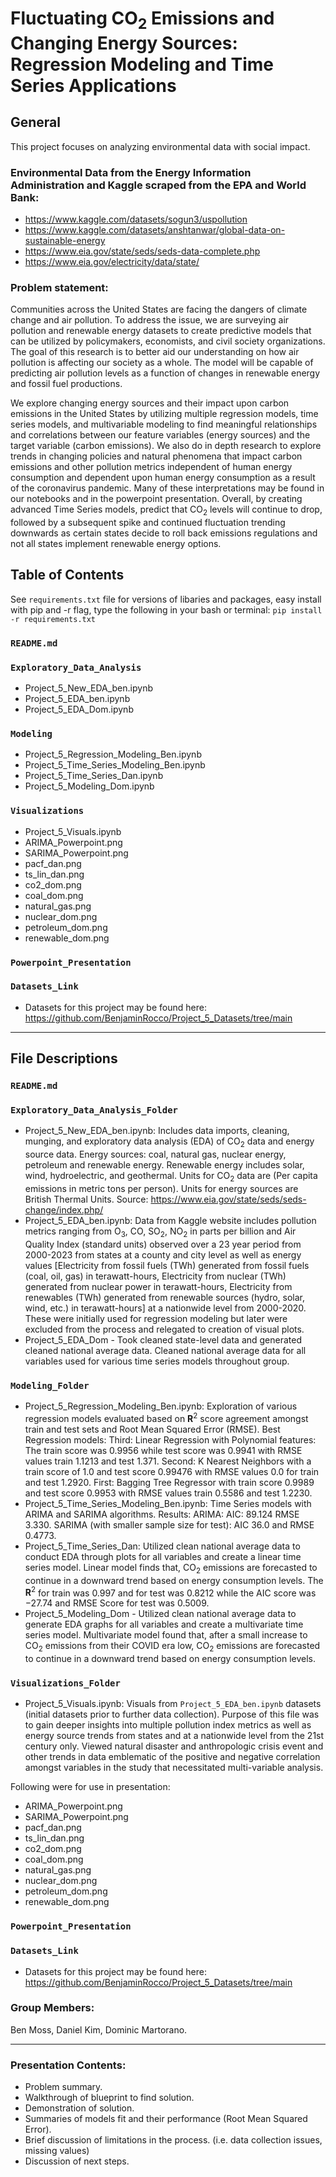 # Fluctuating $\text{CO}_2$ Emissions and Changing Energy Sources: Regression Modeling and Time Series Applications

## General 

This project focuses on analyzing environmental data with social impact.

### Environmental Data from the Energy Information Administration and Kaggle scraped from the EPA and World Bank:

- https://www.kaggle.com/datasets/sogun3/uspollution
- https://www.kaggle.com/datasets/anshtanwar/global-data-on-sustainable-energy
- https://www.eia.gov/state/seds/seds-data-complete.php
- https://www.eia.gov/electricity/data/state/

### Problem statement:

Communities across the United States are facing the dangers of climate change and air pollution. To address the issue, we are surveying air pollution and renewable energy datasets to create predictive models that can be utilized by policymakers, economists, and civil society organizations. The goal of this research is to better aid our understanding on how air pollution is affecting our society as a whole. The model will be capable of predicting air pollution levels as a function of changes in renewable energy  and fossil fuel productions.

We explore changing energy sources and their impact upon carbon emissions in the United States by utilizing multiple regression models, time series models, and multivariable modeling to find meaningful relationships and correlations between our feature variables (energy sources) and the target variable (carbon emissions). We also do in depth research to explore trends in changing policies and natural phenomena that impact carbon emissions and other pollution metrics independent of human energy consumption and dependent upon human energy consumption as a result of the coronavirus pandemic. Many of these interpretations may be found in our notebooks and in the powerpoint presentation. Overall, by creating advanced Time Series models, predict that $\text{CO}_{2}$ levels will continue to drop, followed by a subsequent spike and continued fluctuation trending downwards as certain states decide to roll back emissions regulations and not all states implement renewable energy options. 

## Table of Contents

See `requirements.txt` file for versions of libaries and packages, easy install with pip and -r flag, type the following in your bash or terminal: `pip install -r requirements.txt` 

### `README.md`
### `Exploratory_Data_Analysis`
- Project_5_New_EDA_ben.ipynb
- Project_5_EDA_ben.ipynb
- Project_5_EDA_Dom.ipynb
### `Modeling`
- Project_5_Regression_Modeling_Ben.ipynb
- Project_5_Time_Series_Modeling_Ben.ipynb
- Project_5_Time_Series_Dan.ipynb
- Project_5_Modeling_Dom.ipynb
### `Visualizations`
- Project_5_Visuals.ipynb
- ARIMA_Powerpoint.png
- SARIMA_Powerpoint.png
- pacf_dan.png
- ts_lin_dan.png
- co2_dom.png
- coal_dom.png
- natural_gas.png
- nuclear_dom.png
- petroleum_dom.png
- renewable_dom.png
### `Powerpoint_Presentation`

### `Datasets_Link`
- Datasets for this project may be found here: https://github.com/BenjaminRocco/Project_5_Datasets/tree/main

---

## File Descriptions 

### `README.md`
### `Exploratory_Data_Analysis_Folder`
- Project_5_New_EDA_ben.ipynb: Includes data imports, cleaning, munging, and exploratory data analysis (EDA) of $\text{CO}_2$ data and energy source data. Energy sources: coal, natural gas, nuclear energy, petroleum and renewable energy. Renewable energy includes solar, wind, hydroelectric, and geothermal. Units for $\text{CO}_2$ data are (Per capita emissions in metric tons per person). Units for energy sources are British Thermal Units. Source: https://www.eia.gov/state/seds/seds-change/index.php/
- Project_5_EDA_ben.ipynb: Data from Kaggle website includes pollution metrics ranging from $\text{O}_3$, $\text{CO}$, $\text{SO}_2$, $\text{NO}_2$ in parts per billion and Air Quality Index (standard units) observed over a $23$ year period from 2000-2023 from states at a county and city level as well as energy values [Electricity from fossil fuels (TWh) generated from fossil fuels (coal, oil, gas) in terawatt-hours, Electricity from nuclear (TWh) generated from nuclear power in terawatt-hours, Electricity from renewables (TWh) generated from renewable sources (hydro, solar, wind, etc.) in terawatt-hours] at a nationwide level from 2000-2020. These were initially used for regression modeling but later were excluded from the process and relegated to creation of visual plots. 
- Project_5_EDA_Dom - Took cleaned state-level data and generated cleaned national average data. Cleaned national average data for all variables used for various time series models throughout group.
### `Modeling_Folder`
- Project_5_Regression_Modeling_Ben.ipynb: Exploration of various regression models evaluated based on $\textbf{R}^{2}$ score agreement amongst train and test sets and Root Mean Squared Error (RMSE). Best Regression models: Third: Linear Regression with Polynomial features: The train score was $0.9956$ while test score was $0.9941$ with RMSE values train $1.1213$ and test $1.371.$ Second: K Nearest Neighbors with a train score of $1.0$ and test score $0.99476$ with RMSE values $0.0$ for train and test $1.2920.$ First: Bagging Tree Regressor with train score $0.9989$ and test score $0.9953$ with RMSE values train $0.5586$ and test $1.2230.$ 
- Project_5_Time_Series_Modeling_Ben.ipynb: Time Series models with ARIMA and SARIMA algorithms. Results: ARIMA: AIC: $89.124$ RMSE $3.330.$ SARIMA (with smaller sample size for test): AIC $36.0$ and RMSE $0.4773.$ 
- Project_5_Time_Series_Dan: Utilized clean national average data to conduct EDA through plots for all variables and create a linear time series model. Linear model finds that, $\text{CO}_2$ emissions are forecasted to continue in a downward trend based on energy consumption levels. The $\textbf{R}^2$ for train was $0.997$ and for test was $0.8212$ while the AIC score was $-27.74$ and RMSE Score for test was $0.5009.$
- Project_5_Modeling_Dom - Utilized clean national average data to generate EDA graphs for all variables and create a multivariate time series model. Multivariate model found that, after a small increase to $\text{CO}_2$ emissions from their COVID era low, $\text{CO}_2$ emissions are forecasted to continue in a downward trend based on energy consumption levels.

### `Visualizations_Folder`

- Project_5_Visuals.ipynb: Visuals from `Project_5_EDA_ben.ipynb` datasets (initial datasets prior to further data collection). Purpose of this file was to gain deeper insights into multiple pollution index metrics as well as energy source trends from states and at a nationwide level from the 21st century only. Viewed natural disaster and anthropologic crisis event and other trends in data emblematic of the positive and negative correlation amongst variables in the study that necessitated multi-variable analysis.

Following were for use in presentation:
- ARIMA_Powerpoint.png
- SARIMA_Powerpoint.png
- pacf_dan.png
- ts_lin_dan.png
- co2_dom.png
- coal_dom.png
- natural_gas.png
- nuclear_dom.png
- petroleum_dom.png
- renewable_dom.png
### `Powerpoint_Presentation`
### `Datasets_Link`
- Datasets for this project may be found here: https://github.com/BenjaminRocco/Project_5_Datasets/tree/main

### Group Members:

Ben Moss, Daniel Kim, Dominic Martorano.

---

### Presentation Contents:

- Problem summary.
- Walkthrough of blueprint to find solution.
- Demonstration of solution.
- Summaries of models fit and their performance (Root Mean Squared Error). 
- Brief discussion of limitations in the process. (i.e. data collection issues, missing values)
- Discussion of next steps.
